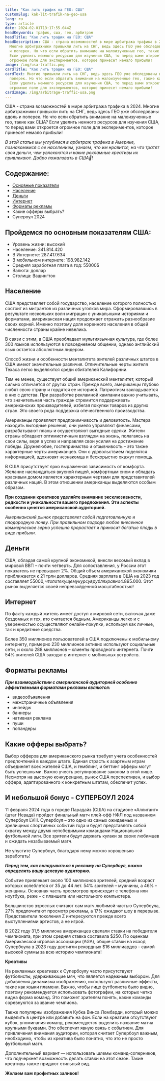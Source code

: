 ```yaml
---
title: "Как лить трафик на ГЕО: США"
customSlug: kak-lit-trafik-na-geo-usa
lang: ru
type: article
date: 2024-02-01T13:17:55.044Z
headKeywords: трафик, сша, гео, арбитраж
headTitle: "Как лить трафик на ГЕО: США"
headDescription: США - страна возможностей в мире арбитража трафика в 2024.
  Многие арбитражники привыкли лить на СНГ, ведь здесь ГЕО уже обследованы вдоль
  и поперек. Но что если обратить внимание на малоизученные гео, такие как США?
  Если уделить немного ресурсов для изучения США, то перед вами откроется
  огромное поле для экспериментов, которое принесет немало прибыли!
image: /img/usa-traffic.png
cardTitle: "Как лить трафик на ГЕО: США"
cardText: Многие привыкли лить на СНГ, ведь здесь ГЕО уже обследованы вдоль и
  поперек. Но что если обратить внимание на малоизученные гео, такие как США?
  Если уделить немного ресурсов для изучения США, то перед вами откроется
  огромное поле для экспериментов, которое принесет немало прибыли!
cardImage: /img/arbitrage-traffic-usa.png
---
```

США - страна возможностей в мире арбитража трафика в 2024. Многие арбитражники привыкли лить на СНГ, ведь здесь ГЕО уже обследованы вдоль и поперек. Но что если обратить внимание на малоизученные гео, такие как США? Если уделить немного ресурсов для изучения США, то перед вами откроется огромное поле для экспериментов, которое принесет немало прибыли! 

*В этой статье мы углубимся в арбитраж трафика в Америке, познакомимся с ее населением, узнаем, что им нравится, на что тратят свои деньги, чем увлекаются и какие рекламные креативы их привлекают. Добро пожаловать в США🤪!*

## Содержание:

* [Основные показатели](#Пройдемся-по-основным-показателям-США)
* [](#**Пройдемся-по-основным-показателям-США:**)[Население](#Население)
* [Деньги](#Деньги)
* [Интернет](#Интернет)
* [Форматы рекламы](#Форматы-рекламы)
* [](#Какие-офферы-выбрать)[](#Какие-офферы-выбрать)[](#Какие-офферы-выбрать)Какие офферы выбрать?
* Супероул 2024

## Пройдемся по основным показателям США:

* Уровень жизни: высокий 
* Население: 341.814.420
* В Интернете: 287.417.634
* В мобильном интернете: 198.982.142
* Средняя заработная плата в год: 55000$
* Валюта: доллар 
* Столица: Вашингтон 

## Население

США представляет собой государство, население которого полностью состоит из мигрантов из различных уголков мира. Сформировавшись в результате нескольких волн миграции с уникальными историями и форматами, американская нация продолжает отражать разнообразие своих корней. Именно поэтому доля коренного населения в общей численности страны крайне невелика.

В связи с этим, в США преобладает мультиязычная культура, где более 300 языков используются в повседневном общении, однако английский язык остается абсолютным лидером. 

Способ жизни и особенности менталитета жителей различных штатов в США имеют значительные различия. Отличительные черты жителя Техаса легко выделяются среди обитателей Калифорнии.

Тем не менее, существует общий американский менталитет, который сильно отличается от других стран. Прежде всего, американцы глубоко любят свою страну и гордятся ее историей. Патриотизм закладывается в них с детства. При разработке рекламной кампании важно учитывать, что значительная часть граждан стремится поддерживать американских производителей, избегая покупки товаров из других стран. Это своего рода поддержка отечественного производства.

Американцы проявляют предприимчивость и деловитость. Мастера находить выгодные решения, они умело управляют финансами, разрабатывают планы и осуществляют выгодные сделки. Жители страны обладают оптимистичным взглядом на жизнь, полагаясь на свои силы, веря в успех и направляя свои усилия на достижение победы. Дружелюбие, гостеприимство и отзывчивость – это также характерные черты американцев. Они с удовольствием поделятся информацией, вдохновят незнакомца и бескорыстно окажут помощь.

В США присутствует ярко выраженная зависимость от комфорта. Желание наслаждаться вкусной пищей, комфортным сном и обладать красивым домом является характерным чертами для представителей различных наций. В этом отношении американцы выделяются особым образом.

**При создании креативов уделяйте внимание эксклюзивности, редкости и уникальности вашего предложения. Эти аспекты особенно ценятся американской аудиторией.**

*Американский рынок представляет собой подготовленную и плодородную почву. При правильном подходе любое внесенное коммерческое зерно успешно прорастает и приносит богатые плоды в виде прибыли.*

## Деньги 

США, обладая самой крупной экономикой, внесли весомый вклад в мировой ВВП – почти четверть. Для сопоставления, у России этот показатель не превышает 2%. Общий объем американской экономики приближается к 21 трлн долларов. Средняя зарплата в США на 2023 год составляет 55000$, что по текущему курсу в рублях равно 4.895.000$. Этот рынок выделяется своей непревзойденной масштабностью!

## Интернет

По факту каждый житель имеет доступ к мировой сети, включая даже бездомных и тех, кто считается бедным. Американцы легко и с уверенностью осуществляют онлайн-покупки, используя как личные, так и кредитные средства.

Более 350 миллионов пользователей в США подключены к мобильному интернету, примерно 230 миллионов активно используют социальные сети, и около 288 миллионов – клиенты проводного интернета. Почти 54% жителей США заходят в интернет с мобильных устройств.

## Форматы рекламы 

***При взаимодействии с американской аудиторией особенно эффективными форматами рекламы являются:*** 

* видеообъявления
* межстраничные объявления 
* инпейдж 
* баннеры
* нативная реклама
* пуши 
* попандеры 

## Какие офферы выбрать?

Выбор офферов для американского рынка требует учета особенностей предпочтений в каждом штате. Единая страсть к азартным играм объединяет всех жителей США, и гемблинг, и беттинг офферы могут быть успешными. Важно учесть регулирование законом в этой нише. Несмотря на высокую конкуренцию, рынок США перспективен, и выбор оффера, адаптированного к конкретным штатам, обеспечит успех.

## И небольшой бонус - СУПЕРБОУЛ 2024

11 февраля 2024 года в городе Парадайз (США) на стадионе «Аллигант» (штат Невада) пройдет финальный матч плей-офф НФЛ под названием Супербоул LVIII. Супербоул – это одно из самых ожидаемых и зрелищных спортивных событий года и будет представлять собой схватку между двумя непобедимыми командами Национальной футбольной лиги. Все зрители будут держать кулаки за своих любимцев и ожидать незабываемый матч.

Не упустите Супербоул, благодаря нему можно хорошенько заработать! 

***Перед тем, как вкладываться в рекламу на Супербоул, важно определить вашу целевую аудиторию.***

Событие привлекает около 100 миллионов зрителей, средний возраст которых колеблется от 35 до 44 лет. 54% зрителей – мужчины, а 46% – женщины. Основная часть просмотров происходит с телефона или ноутбука, реже – с планшета или настольного компьютера.

Большинство взрослых считают сам матч любимой частью Супербоула, 27% предпочитают просмотр рекламы, а 17% ожидают шоу в перерыве. Представители поколения Z интересуются прежде всего выступлениями артистов, а не игрой.

В 2022 году 31,5 миллиона американцев сделали ставки на победителя чемпионата, при этом средняя ставка составила $250. По оценкам Американской игровой ассоциации (AGA), общие ставки на исход Супербоула в 2023 году достигли рекордных $16 миллиардов – самой высокой суммы за всю историю чемпионата!

**Креативы** 

На рекламных креативах к Супербоулу часто присутствуют футболисты, удерживающие мяч, что является надежным выбором. Для добавления динамизма изображению, используют различные эффекты, такие как языки пламени. Важно, чтобы лицо футболиста было видно, поэтому рекомендуется использовать фотографии, на которых четко видна форма команд. Это поможет зрителям понять, какие команды соревнуются за звание чемпиона.

Также популярны изображения Кубка Винса Ломбарди, который можно выделить в центре или добавить на фон. Если на креативе отсутствуют кубок, упоминания команд, рекомендуется выделить название матча крупными буквами. Это обеспечит явную связь с событием. Для привлечения внимания аудитории, которая считает Супербоул важным, необходимо, чтобы из креатива было понятно, что это не просто футбольный матч.

Дополнительный вариант — использовать шлемы команд-соперников, что подчеркнет возможность делать ставки на этот сезон. Такие креативы также придают стильный вид.

**Желаем вам профитных заливов!**